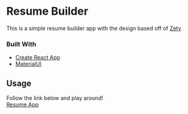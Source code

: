 # Resume Builder

This is a simple resume builder app with the design based off of [Zety](https://builder.zety.com/resume/select-resume?skin=srz1&templateflow=selectresume)

### Built With

- [Create React App](https://create-react-app.dev/)
- [MaterialUI](https://mui.com/)

## Usage

Follow the link below and play around! \
[Resume App](https://jonathanlu31.github.io/resume-app/)
